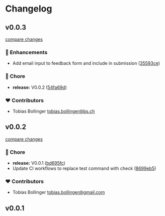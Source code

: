 # Changelog
## v0.0.3

[compare changes](https://github.com/DCC-BS/feedback-control.bs.js/compare/v0.0.2...v0.0.3)

### 🚀 Enhancements

- Add email input to feedback form and include in submission ([35593ce](https://github.com/DCC-BS/feedback-control.bs.js/commit/35593ce))

### 🏡 Chore

- **release:** V0.0.2 ([54fa69d](https://github.com/DCC-BS/feedback-control.bs.js/commit/54fa69d))

### ❤️ Contributors

- Tobias Bollinger <tobias.bollinger@bs.ch>

## v0.0.2

[compare changes](https://github.com/DCC-BS/feedback-control.bs.js/compare/v0.0.1...v0.0.2)

### 🏡 Chore

- **release:** V0.0.1 ([bd695fc](https://github.com/DCC-BS/feedback-control.bs.js/commit/bd695fc))
- Update CI workflows to replace test command with check ([8699eb5](https://github.com/DCC-BS/feedback-control.bs.js/commit/8699eb5))

### ❤️ Contributors

- Tobias Bollinger <tobias.bollinger@gmail.com>

## v0.0.1

